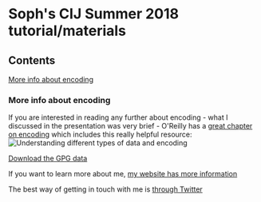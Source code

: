 # Soph's CIJ Summer 2018 tutorial/materials

## Contents
[More info about encoding](#more-info-about-encoding)

### More info about encoding

If you are interested in reading any further about encoding - what I discussed in the presentation was very brief - O'Reilly has a [great chapter on encoding](https://www.oreilly.com/library/view/designing-data-visualizations/9781449314774/ch04.html "Designing Data Visualizations: Choose Appropriate Visual Encodings") which includes this really helpful resource:
![Understanding different types of data and encoding](https://www.oreilly.com/library/view/designing-data-visualizations/9781449314774/httpatomoreillycomsourceoreillyimages898026.png "Understanding different types of data and encoding")


[Download the GPG data](./files/UKGPG-17-18.csv "UK Gender Pay Gap Data")

If you want to learn more about me, [my website has more information](http://www.sophiewarnes.com "Sophie Warnes' site")

The best way of getting in touch with me is [through Twitter](http://www.twitter.com/SophieWarnes "@SophieWarnes on Twitter")
